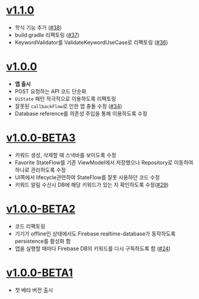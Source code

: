 # [v1.1.0](https://github.com/jja08111/HansungNotification/releases/tag/v1.1.0)
- 학식 기능 추가 ([#38](https://github.com/jja08111/HansungNotification/pull/38))
- build.gradle 리팩토링 ([#37](https://github.com/jja08111/HansungNotification/pull/37))
- KeywordValidator를 ValidateKeywordUseCase로 리팩토링 ([#36](https://github.com/jja08111/HansungNotification/pull/36))

# [v1.0.0](https://github.com/jja08111/HansungNotification/releases/tag/v1.0.0)
- **앱 출시** 
- POST 요청하는 API 코드 단순화
- `UiState` 패턴 적극적으로 이용하도록 리팩토링
- 잘못된 `callbackFlow`로 인한 앱 충돌 수정 ([#34](https://github.com/jja08111/HansungNotification/pull/34))
- Database reference를 의존성 주입을 통해 이용하도록 수정

# [v1.0.0-BETA3](https://github.com/jja08111/HansungNotification/releases/tag/v1.0.0-BETA3)
- 키워드 생성, 삭제할 때 스낵바를 보이도록 수정
- Favorite StateFlow를 기존 ViewModel에서 저장했으나 Repository로 이동하여 하나로 관리하도록 수정
- UI쪽에서 lifecycle관련하여 StateFlow를 잘못 사용하던 코드 수정
- 키워드 알림 수신시 DB에 해당 키워드가 있는 지 확인하도록 수정([#29](https://github.com/jja08111/HansungNotification/pull/29))

# [v1.0.0-BETA2](https://github.com/jja08111/HansungNotification/releases/tag/v1.0.0-BETA2)

- 코드 리팩토링
- 기기가 offline인 상태에서도 Firebase realtime-database가 동작하도록 persistence를 활성화 함
- 앱을 실행할 때마다 Firebase DB의 키워드를 다시 구독하도록 함 ([#24](https://github.com/jja08111/HansungNotification/issues/24))

# [v1.0.0-BETA1](https://github.com/jja08111/HansungNotification/releases/tag/v1.0.0-BETA1)

- 첫 베타 버전 출시